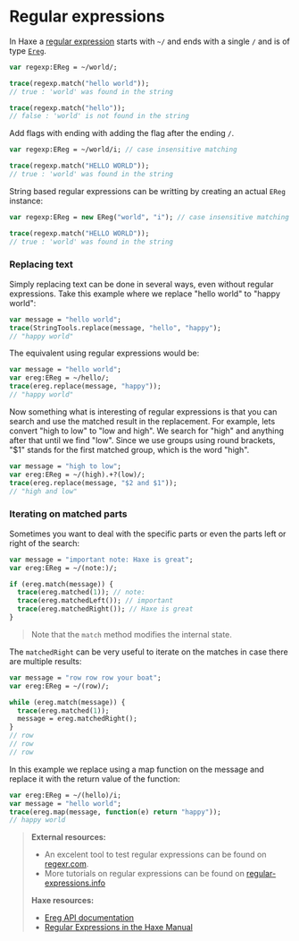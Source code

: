 # Regular expressions

In Haxe a [regular expression](https://en.wikipedia.org/wiki/Regular_expression) starts with `~/` and ends with a single `/` and is of type [`Ereg`](http://api.haxe.org/EReg.html).

```haxe
var regexp:EReg = ~/world/;

trace(regexp.match("hello world"));
// true : 'world' was found in the string

trace(regexp.match("hello")); 
// false : 'world' is not found in the string
```

Add flags with ending with adding the flag after the ending `/`.

```haxe
var regexp:EReg = ~/world/i; // case insensitive matching

trace(regexp.match("HELLO WORLD"));
// true : 'world' was found in the string
```

String based regular expressions can be writting by creating an actual `EReg` instance:

```haxe
var regexp:EReg = new EReg("world", "i"); // case insensitive matching 

trace(regexp.match("HELLO WORLD"));
// true : 'world' was found in the string
```

### Replacing text

Simply replacing text can be done in several ways, even without regular expressions.
Take this example where we replace "hello world" to "happy world":

```haxe
var message = "hello world";
trace(StringTools.replace(message, "hello", "happy"); 
// "happy world"
```

The equivalent using regular expressions would be:

```haxe
var message = "hello world";
var ereg:EReg = ~/hello/;
trace(ereg.replace(message, "happy")); 
// "happy world"
```

Now something what is interesting of regular expressions is that you can search and use the matched result in the replacement.
For example, lets convert "high to low" to "low and high". We search for "high" and anything after that until we find "low". Since we use groups using round brackets, "$1" stands for the first matched group, which is the word "high".

```haxe
var message = "high to low";
var ereg:EReg = ~/(high).+?(low)/;
trace(ereg.replace(message, "$2 and $1")); 
// "high and low"
```

### Iterating on matched parts

Sometimes you want to deal with the specific parts or even the parts left or right of the search:

```haxe
var message = "important note: Haxe is great";
var ereg:EReg = ~/(note:)/;

if (ereg.match(message)) { 
  trace(ereg.matched(1)); // note:
  trace(ereg.matchedLeft()); // important 
  trace(ereg.matchedRight()); // Haxe is great
}
```
> Note that the `match` method modifies the internal state.

The `matchedRight` can be very useful to iterate on the matches in case there are multiple results:


```haxe
var message = "row row row your boat";
var ereg:EReg = ~/(row)/;

while (ereg.match(message)) { 
  trace(ereg.matched(1)); 
  message = ereg.matchedRight();
}
// row
// row
// row
```

In this example we replace using a map function on the message and replace it with the return value of the function:

```haxe
var ereg:EReg = ~/(hello)/i;
var message = "hello world";
trace(ereg.map(message, function(e) return "happy"));
// happy world
```

> **External resources:**
> * An excelent tool to test regular expressions can be found on [regexr.com](http://regexr.com/).
> * More tutorials on regular expressions can be found on [regular-expressions.info](http://www.regular-expressions.info/)
>
> **Haxe resources:**
> * [Ereg API documentation](http://api.haxe.org/EReg.html)
> * [Regular Expressions in the Haxe Manual](http://haxe.org/manual/std-regex.html)

